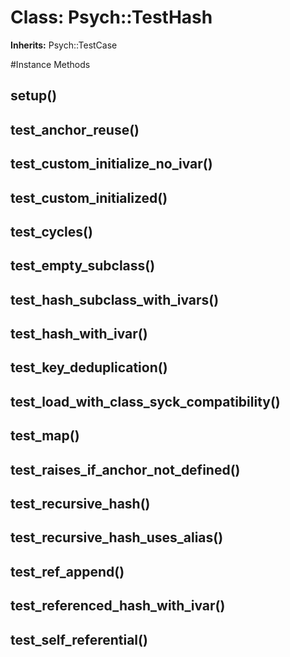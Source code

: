 # Class: Psych::TestHash
**Inherits:** Psych::TestCase
    




#Instance Methods
## setup() [](#method-i-setup)

## test_anchor_reuse() [](#method-i-test_anchor_reuse)

## test_custom_initialize_no_ivar() [](#method-i-test_custom_initialize_no_ivar)

## test_custom_initialized() [](#method-i-test_custom_initialized)

## test_cycles() [](#method-i-test_cycles)

## test_empty_subclass() [](#method-i-test_empty_subclass)

## test_hash_subclass_with_ivars() [](#method-i-test_hash_subclass_with_ivars)

## test_hash_with_ivar() [](#method-i-test_hash_with_ivar)

## test_key_deduplication() [](#method-i-test_key_deduplication)

## test_load_with_class_syck_compatibility() [](#method-i-test_load_with_class_syck_compatibility)

## test_map() [](#method-i-test_map)

## test_raises_if_anchor_not_defined() [](#method-i-test_raises_if_anchor_not_defined)

## test_recursive_hash() [](#method-i-test_recursive_hash)

## test_recursive_hash_uses_alias() [](#method-i-test_recursive_hash_uses_alias)

## test_ref_append() [](#method-i-test_ref_append)

## test_referenced_hash_with_ivar() [](#method-i-test_referenced_hash_with_ivar)

## test_self_referential() [](#method-i-test_self_referential)

